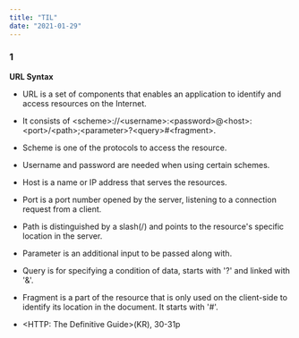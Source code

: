 ```yaml
---
title: "TIL"
date: "2021-01-29"
---
```


### 1
**URL Syntax**
- URL is a set of components that enables an application to identify and access resources on the Internet.
- It consists of \<scheme>://\<username>:\<password>@\<host>:\<port>/\<path>;\<parameter>?\<query>#\<fragment>\.
- Scheme is one of the protocols to access the resource.
- Username and password are needed when using certain schemes.
- Host is a name or IP address that serves the resources.
- Port is a port number opened by the server, listening to a connection request from a client.
- Path is distinguished by a slash(/) and points to the resource's specific location in the server.
- Parameter is an additional input to be passed along with.
- Query is for specifying a condition of data, starts with '?' and linked with '&'.
- Fragment is a part of the resource that is only used on the client-side to identify its location in the document. It starts with '#'.

- \<HTTP: The Definitive Guide>(KR), 30-31p
